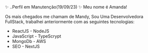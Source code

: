✨ ..Perfil em Manutenção(19/09/23) ✨
Meu nome é Amanda! 

Os mais chegados me chamam de Mandy, 
Sou Uma Desenvolvedora FullStack, trabalhei anteriormente com as seguintes tecnologias: 
- ReactJS               - NodeJS
- JavaScript            - TypeScrypt
- MongoDb               - AWS
- SEO                   - NextJS
